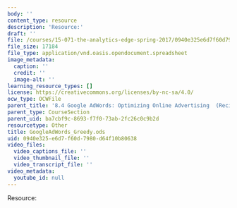```yaml
---
body: ''
content_type: resource
description: 'Resource:'
draft: ''
file: /courses/15-071-the-analytics-edge-spring-2017/0940e325e6d7f60d7980d64f10b80638_GoogleAdWords_Greedy.ods
file_size: 17184
file_type: application/vnd.oasis.opendocument.spreadsheet
image_metadata:
  caption: ''
  credit: ''
  image-alt: ''
learning_resource_types: []
license: https://creativecommons.org/licenses/by-nc-sa/4.0/
ocw_type: OCWFile
parent_title: '8.4 Google AdWords: Optimizing Online Advertising  (Recitation)'
parent_type: CourseSection
parent_uid: ba7cbf9c-8693-f7f0-73ab-2fc26c0c9b2d
resourcetype: Other
title: GoogleAdWords_Greedy.ods
uid: 0940e325-e6d7-f60d-7980-d64f10b80638
video_files:
  video_captions_file: ''
  video_thumbnail_file: ''
  video_transcript_file: ''
video_metadata:
  youtube_id: null
---
```

Resource: